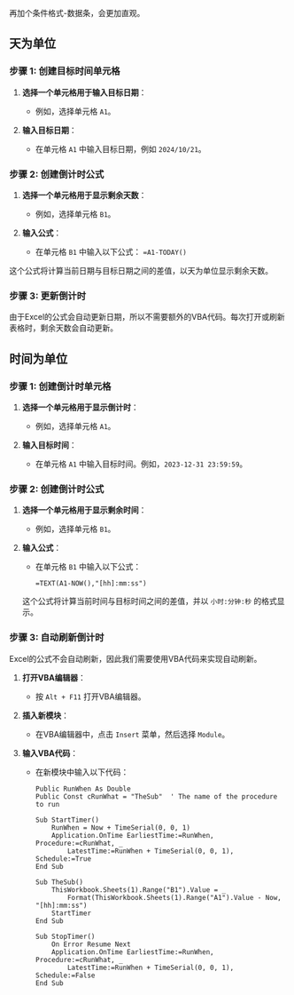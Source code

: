 
再加个条件格式-数据条，会更加直观。
## 天为单位
### 步骤 1: 创建目标时间单元格
1. **选择一个单元格用于输入目标日期**：
   - 例如，选择单元格 `A1`。

2. **输入目标日期**：
   - 在单元格 `A1` 中输入目标日期，例如 `2024/10/21`。

### 步骤 2: 创建倒计时公式
1. **选择一个单元格用于显示剩余天数**：
   - 例如，选择单元格 `B1`。

2. **输入公式**：
   - 在单元格 `B1` 中输入以下公式：
    `=A1-TODAY()`

这个公式将计算当前日期与目标日期之间的差值，以天为单位显示剩余天数。

### 步骤 3: 更新倒计时
由于Excel的公式会自动更新日期，所以不需要额外的VBA代码。每次打开或刷新表格时，剩余天数会自动更新。




## 时间为单位
### 步骤 1: 创建倒计时单元格
1. **选择一个单元格用于显示倒计时**：
   - 例如，选择单元格 `A1`。

2. **输入目标时间**：
   - 在单元格 `A1` 中输入目标时间。例如，`2023-12-31 23:59:59`。

### 步骤 2: 创建倒计时公式
1. **选择一个单元格用于显示剩余时间**：
   - 例如，选择单元格 `B1`。

2. **输入公式**：
   - 在单元格 `B1` 中输入以下公式：
     ```excel
     =TEXT(A1-NOW(),"[hh]:mm:ss")
     ```
   这个公式将计算当前时间与目标时间之间的差值，并以 `小时:分钟:秒` 的格式显示。

### 步骤 3: 自动刷新倒计时
Excel的公式不会自动刷新，因此我们需要使用VBA代码来实现自动刷新。

1. **打开VBA编辑器**：
   - 按 `Alt + F11` 打开VBA编辑器。

2. **插入新模块**：
   - 在VBA编辑器中，点击 `Insert` 菜单，然后选择 `Module`。

3. **输入VBA代码**：
   - 在新模块中输入以下代码：
     ```vba
     Public RunWhen As Double
     Public Const cRunWhat = "TheSub"  ' The name of the procedure to run

     Sub StartTimer()
         RunWhen = Now + TimeSerial(0, 0, 1)
         Application.OnTime EarliestTime:=RunWhen, Procedure:=cRunWhat, _
             LatestTime:=RunWhen + TimeSerial(0, 0, 1), Schedule:=True
     End Sub

     Sub TheSub()
         ThisWorkbook.Sheets(1).Range("B1").Value = _
             Format(ThisWorkbook.Sheets(1).Range("A1").Value - Now, "[hh]:mm:ss")
         StartTimer
     End Sub

     Sub StopTimer()
         On Error Resume Next
         Application.OnTime EarliestTime:=RunWhen, Procedure:=cRunWhat, _
             LatestTime:=RunWhen + TimeSerial(0, 0, 1), Schedule:=False
     End Sub
     ```



